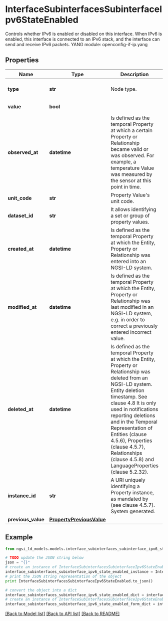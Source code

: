 # InterfaceSubinterfacesSubinterfaceIpv6StateEnabled

Controls whether IPv6 is enabled or disabled on this interface. When IPv6 is enabled, this interface is connected to an IPv6 stack, and the interface can send and receive IPv6 packets.  YANG module: openconfig-if-ip.yang 

## Properties

Name | Type | Description | Notes
------------ | ------------- | ------------- | -------------
**type** | **str** | Node type.  | [optional] [default to 'Property']
**value** | **bool** |  | [default to True]
**observed_at** | **datetime** | Is defined as the temporal Property at which a certain Property or Relationship became valid or was observed. For example, a temperature Value was measured by the sensor at this point in time.  | [optional] 
**unit_code** | **str** | Property Value&#39;s unit code.  | [optional] 
**dataset_id** | **str** | It allows identifying a set or group of property values.  | [optional] 
**created_at** | **datetime** | Is defined as the temporal Property at which the Entity, Property or Relationship was entered into an NGSI-LD system.  | [optional] [readonly] 
**modified_at** | **datetime** | Is defined as the temporal Property at which the Entity, Property or Relationship was last modified in an NGSI-LD system, e.g. in order to correct a previously entered incorrect value.  | [optional] [readonly] 
**deleted_at** | **datetime** | Is defined as the temporal Property at which the Entity, Property or Relationship was deleted from an NGSI-LD system.  Entity deletion timestamp. See clause 4.8 It is only used in notifications reporting deletions and in the Temporal Representation of Entities (clause 4.5.6), Properties (clause 4.5.7), Relationships (clause 4.5.8) and LanguageProperties (clause 5.2.32).  | [optional] [readonly] 
**instance_id** | **str** | A URI uniquely identifying a Property instance, as mandated by (see clause 4.5.7). System generated.  | [optional] [readonly] 
**previous_value** | [**PropertyPreviousValue**](PropertyPreviousValue.md) |  | [optional] 

## Example

```python
from ngsi_ld_models.models.interface_subinterfaces_subinterface_ipv6_state_enabled import InterfaceSubinterfacesSubinterfaceIpv6StateEnabled

# TODO update the JSON string below
json = "{}"
# create an instance of InterfaceSubinterfacesSubinterfaceIpv6StateEnabled from a JSON string
interface_subinterfaces_subinterface_ipv6_state_enabled_instance = InterfaceSubinterfacesSubinterfaceIpv6StateEnabled.from_json(json)
# print the JSON string representation of the object
print InterfaceSubinterfacesSubinterfaceIpv6StateEnabled.to_json()

# convert the object into a dict
interface_subinterfaces_subinterface_ipv6_state_enabled_dict = interface_subinterfaces_subinterface_ipv6_state_enabled_instance.to_dict()
# create an instance of InterfaceSubinterfacesSubinterfaceIpv6StateEnabled from a dict
interface_subinterfaces_subinterface_ipv6_state_enabled_form_dict = interface_subinterfaces_subinterface_ipv6_state_enabled.from_dict(interface_subinterfaces_subinterface_ipv6_state_enabled_dict)
```
[[Back to Model list]](../README.md#documentation-for-models) [[Back to API list]](../README.md#documentation-for-api-endpoints) [[Back to README]](../README.md)


